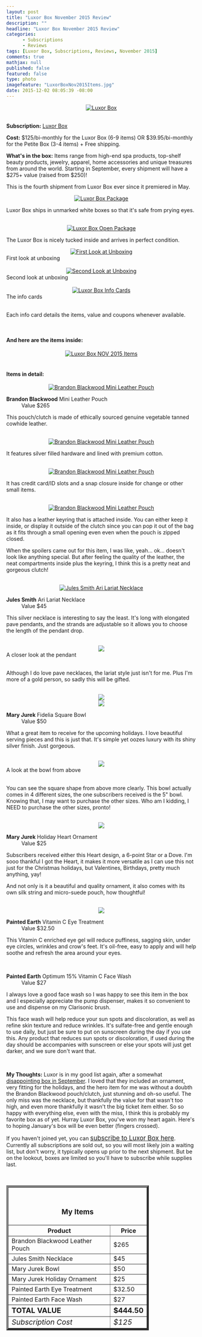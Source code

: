 ```yaml
---
layout: post
title: "Luxor Box November 2015 Review"
description: ""
headline: "Luxor Box November 2015 Review"
categories: 
      - Subscriptions
      - Reviews
tags: [Luxor Box, Subscriptions, Reviews, November 2015]
comments: true
mathjax: null
published: false
featured: false
type: photo
imagefeature: "LuxorBoxNov2015Items.jpg"
date: 2015-12-02 08:05:39 -08:00
---
```


<center><a href="http://www.luxorbox.com/#!become-a-member/cjg9" target="_blank">
<img src="/images/LuxorBoxNov2015Box.jpg" border="0" style="border:none;max-width:100%;" alt="Luxor Box" />
</a></center>
<br>

<p><b>Subscription:</b> <a href="http://www.luxorbox.com/#!become-a-member/cjg9" target="_blank">Luxor Box</a></p>
<p><b>Cost:</b> $125/bi-monthly for the Luxor Box (6-9 items) OR $39.95/bi-monthly for the Petite Box (3-4 items) + Free shipping.</p>
<p><b>What's in the box:</b> Items range from high-end spa products, top-shelf beauty products, jewelry, apparel, home accessories and unique treasures from around the world. Starting in September, every shipment will have a $275+ value (raised from $250)!</p>

<p>This is the fourth shipment from Luxor Box ever since it premiered in May.</p>

<center><a href="http://www.luxorbox.com/#!become-a-member/cjg" target="_blank">
<img src="/images/LuxorBoxNov2015Package.jpg" border="0" style="border:none;max-width:100%;" alt="Luxor Box Package" />
</a></center>
<p>Luxor Box ships in unmarked white boxes so that it's safe from prying eyes.</p>
<br>

<center><a href="http://www.luxorbox.com/#!become-a-member/cjg" target="_blank">
<img src="/images/LuxorBoxNov2015OpenPackage.jpg" border="0" style="border:none;max-width:100%;" alt="Luxor Box Open Package" />
</a></center>
<p>The Luxor Box is nicely tucked inside and arrives in perfect condition.</p>

<center><a href="http://www.luxorbox.com/#!become-a-member/cjg" target="_blank">
<img src="/images/LuxorBoxNov2015OpenBox.jpg" border="0" style="border:none;max-width:100%;" alt="First Look at Unboxing" />
</a></center>
<figcaption>First look at unboxing</figcaption>
<br>

<center><a href="http://www.luxorbox.com/#!become-a-member/cjg" target="_blank">
<img src="/images/LuxorBoxNov2015OpenBox2.jpg" border="0" style="border:none;max-width:100%;" alt="Second Look at Unboxing" />
</a></center>
<figcaption>Second look at unboxing</figcaption>
<br>

<center><a href="http://www.luxorbox.com/#!become-a-member/cjg" target="_blank">
<img src="/images/LuxorBoxNov2015Info.jpg" border="0" style="border:none;max-width:100%;" alt="Luxor Box Info Cards" />
</a></center>
<figcaption>The info cards</figcaption>
<br>

<p>Each info card details the items, value and coupons whenever available.</p>

<br>

<H4>And here are the items inside:</H4>
<center><a href="http://www.luxorbox.com/#!become-a-member/cjg" target="_blank">
<img src="/images/LuxorBoxNov2015Items.jpg" border="0" style="border:none;max-width:100%;" alt="Luxor Box NOV 2015 Items" />
</a></center>
<br>

<H4>Items in detail:</H4>

<center><a href="http://www.meredithhahn.com/product/tatum-cuff" target="_blank">
<img src="/images/LuxorBoxNov2015BrandonBlackwoodClutch.jpg" border="0" style="border:none;max-width:100%;" alt="Brandon Blackwood Mini Leather Pouch" />
</a></center>

<DL>
<DT><b>Brandon Blackwood</b> Mini Leather Pouch</DT>
<DD>Value $265</DD>
</DL>

<p>This pouch/clutch is made of ethically sourced genuine vegetable tanned cowhide leather.</p>

<br>

<center><a href="http://www.meredithhahn.com/product/tatum-cuff" target="_blank">
<img src="/images/LuxorBoxNov2015BrandonBlackwoodClutch2.jpg" border="0" style="border:none;max-width:100%;" alt="Brandon Blackwood Mini Leather Pouch" />
</a></center>

<p>It features silver filled hardware and lined with premium cotton.</p>

<br>

<center><a href="http://www.meredithhahn.com/product/tatum-cuff" target="_blank">
<img src="/images/LuxorBoxNov2015BrandonBlackwoodClutch3.jpg" border="0" style="border:none;max-width:100%;" alt="Brandon Blackwood Mini Leather Pouch" />
</a></center>

<p>It has credit card/ID slots and a snap closure inside for change or other small items.</p>

<br>

<center><a href="http://www.meredithhahn.com/product/tatum-cuff" target="_blank">
<img src="/images/LuxorBoxNov2015BrandonBlackwoodClutch4.jpg" border="0" style="border:none;max-width:100%;" alt="Brandon Blackwood Mini Leather Pouch" />
</a></center>

<p>It also has a leather keyring that is attached inside. You can either keep it inside, or display it outside of the clutch since you can pop it out of the bag as it fits through a small opening even even when the pouch is zipped closed.</p>

<p>When the spoilers came out for this item, I was like, yeah... ok... doesn't look like anything special. But after feeling the quality of the leather, the neat compartments inside plus the keyring, I think this is a pretty neat and gorgeous clutch!</p>

<br>

<center><a href="http://www.luxorbox.com/#!become-a-member/cjg" target="_blank">
<img src="/images/LuxorBoxNov2015JulesSmithNecklace.jpg" border="0" style="border:none;max-width:100%;" alt="Jules Smith Ari Lariat Necklace" />
</a></center>

<DL>
<DT><b>Jules Smith</b> Ari Lariat Necklace</DT>
<DD>Value $45</DD>
</DL>

<p>This silver necklace is interesting to say the least. It's long with elongated pave pendants, and the strands are adjustable so it allows you to choose the length of the pendant drop.</p>

<br>

<center><img src="/images/LuxorBoxNov2015JulesSmithNecklace2.jpg"></center>
<figcaption>A closer look at the pendant</figcaption>

<br>

<p>Although I do love pave necklaces, the lariat style just isn't for me. Plus I'm more of a gold person, so sadly this will be gifted.</p>

<br>

<center><img src="/images/LuxorBoxNov2015MaryJurekFideliaBowl.jpg"></center>
<center><img src="/images/LuxorBoxNov2015MaryJurekFideliaBowl2.jpg"></center>
<DL>
<DT><b>Mary Jurek</b> Fidelia Square Bowl</DT>
<DD>Value $50</DD>
</DL>

<p>What a great item to receive for the upcoming holidays. I love beautiful serving pieces and this is just that. It's simple yet oozes luxury with its shiny silver finish. Just gorgeous.</p>
<br>

<center><img src="/images/LuxorBoxNov2015MaryJurekFideliaBowl3.jpg"></center>
<figcaption>A look at the bowl from above</figcaption>

<br>

<p>You can see the square shape from above more clearly. This bowl actually comes in 4 different sizes, the one subscribers received is the 5" bowl. Knowing that, I may want to purchase the other sizes. Who am I kidding, I NEED to purchase the other sizes, pronto!</p>

<br>

<center><img src="/images/LuxorBoxNov2015MaryJurekHolidayHeart.jpg"></center>

<DL>
<DT><b>Mary Jurek</b> Holiday Heart Ornament</DT>
<DD>Value $25</DD>
</DL>

<p>Subscribers received either this Heart design, a 6-point Star or a Dove. I'm sooo thankful I got the Heart, it makes it more versatile as I can use this not just for the Christmas holidays, but Valentines, Birthdays, pretty much anything, yay!</p>

<p>And not only is it a beautiful and quality ornament, it also comes with its own silk string and micro-suede pouch, how thoughtful!</p>

<br>

<center><img src="/images/LuxorBoxNov2015PaintedEarth.jpg"></center>

<DL>
<DT><b>Painted Earth</b> Vitamin C Eye Treatment</DT>
<DD>Value $32.50</DD>
</DL>

<p>This Vitamin C enriched eye gel will reduce puffiness, sagging skin, under eye circles, wrinkles and crow's feet. It's oil-free, easy to apply and will help soothe and refresh the area around your eyes.</p>

<br>

<DL>
<DT><b>Painted Earth</b> Optimum 15% Vitamin C Face Wash</DT>
<DD>Value $27</DD>
</DL>

<p>I always love a good face wash so I was happy to see this item in the box and I especially appreciate the pump dispenser, makes it so convenient to use and dispense on my Clarisonic brush.</p>

<p>This face wash will help reduce your sun spots and discoloration, as well as refine skin texture and reduce wrinkles. It's sulfate-free and gentle enough to use daily, but just be sure to put on sunscreen during the day if you use this. Any product that reduces sun spots or discoloration, if used during the day should be accompanies with sunscreen or else your spots will just get darker, and we sure don't want that.</p>

<br>

<p><i class="icon-exclamation-sign"></i><b> My Thoughts:</b> Luxor is in my good list again, after a somewhat <a href="http://whatsupmailbox.com/subscriptions/reviews/Luxor-Box-Subscription-September-2015-Review/" target="_blank">disappointing box in September</a>. I loved that they included an ornament, very fitting for the holidays, and the hero item for me was without a doubth the Brandon Blackwood pouch/clutch, just stunning and oh-so useful. The only miss was the necklace, but thankfully the value for that wasn't too high, and even more thankfully it wasn't the big ticket item either. So so happy with everything else, even with the miss, I think this is probably my favorite box as of yet. Hurray Luxor Box, you've won my heart again. Here's to hoping January's box will be even better (fingers crossed).</p>

<p>If you haven't joined yet, you can <a href="http://www.luxorbox.com/#!become-a-member/cjg9" target="_blank"><big>subscribe to Luxor Box here</big></a>. Currently all subscriptions are sold out, so you will most likely join a waiting list, but don't worry, it typically opens up prior to the next shipment. But be on the lookout, boxes are limited so you'll have to subscribe while supplies last.</p>
<br>

<TABLE  BORDER="5" style="width:75%">
   <TR>
      <TH COLSPAN="2">
         <H3><BR><center>My Items</center></H3>
      </TH>
   </TR>
      <TH>Product</TH>
      <TH>Price</TH>
  <TR>
      <TD>Brandon Blackwood Leather Pouch</TD>
      <TD>$265</TD>
   </TR>
  <TR>
      <TD>Jules Smith Necklace</TD>
      <TD>$45</TD>
   </TR>
   <TR>
      <TD>Mary Jurek Bowl</TD>
      <TD>$50</TD>
   </TR>
    <TR>
      <TD>Mary Jurek Holiday Ornament</TD>
      <TD>$25</TD>
   </TR>
    <TR>
      <TD>Painted Earth Eye Treatment</TD>
      <TD>$32.50</TD>
   </TR>
    <TR>
      <TD>Painted Earth Face Wash</TD>
      <TD>$27</TD>
   </TR>
   <TR>
      <TD><b><big>TOTAL VALUE</big></b></TD>
      <TD><b><big>$444.50</big></b></TD>
   </TR>
   <TR>
      <TD><i><big>Subscription Cost</big></i></TD>
      <TD><i><big>$125</big></i></TD>
   </TR>
</TABLE>
